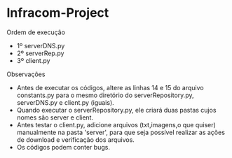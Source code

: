 # Infracom-Project

Ordem de execução

- 1º serverDNS.py
- 2º serverRep.py
- 3º client.py

Observações

- Antes de executar os códigos, altere as linhas 14 e 15 do arquivo constants.py para o mesmo diretório do serverRepository.py, serverDNS.py e client.py (iguais).
- Quando executar o serverRepository.py, ele criará duas pastas cujos nomes são server e client.
- Antes testar o client.py, adicione arquivos (txt,imagens,o que quiser) manualmente na pasta 'server', para que seja possível realizar as ações de download e verificação dos arquivos.
- Os códigos podem conter bugs.
